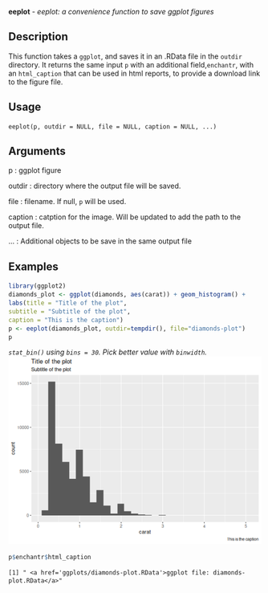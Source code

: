 **eeplot** - *eeplot: a convenience function to save ggplot figures*

Description
--------------------

This function takes a `ggplot`, and saves it in an .RData file in
the `outdir` directory. It returns the same input `p` with an
additional field,`enchantr`, with an `html_caption`
that can be used in html reports, to provide a download link to the figure file.


Usage
--------------------
```
eeplot(p, outdir = NULL, file = NULL, caption = NULL, ...)
```

Arguments
-------------------

p
:   ggplot figure

outdir
:   directory where the output file will be saved.

file
:   filename. If null, `p` will be used.

caption
:   catption for the image. Will be updated to add the path to
the output file.

...
:   Additional objects to be save in the same output file





Examples
-------------------

```R
library(ggplot2)
diamonds_plot <- ggplot(diamonds, aes(carat)) + geom_histogram() +
labs(title = "Title of the plot",
subtitle = "Subtitle of the plot",
caption = "This is the caption")
p <- eeplot(diamonds_plot, outdir=tempdir(), file="diamonds-plot")
p

```

*`stat_bin()` using `bins = 30`. Pick better value with `binwidth`.*![3](eeplot-3.png)

```R
p$enchantr$html_caption

```


```
[1] " <a href='ggplots/diamonds-plot.RData'>ggplot file: diamonds-plot.RData</a>"

```








